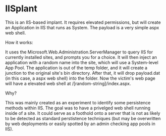 # IISplant
This is an IIS-based implant. It requires elevated permissions, but will create an Application in IIS that runs as System. The payload is a very simple aspx web shell. 

How it works:

It uses the Microsoft.Web.Administration.ServerManager to query IIS for currently installed sites, and prompts you for a choice. It will then inject an application with a random name into the site, which will use a System-level App Pool. The application is out of the temp folder, and it will create a junction to the original site's bin directory. After that, it will drop payload.dat (in this case, a aspx web shell) into the folder. Now the victim's web page will have a elevated web shell at /[random-string]/index.aspx. 

Why?

This was mainly created as an experiment to identify some persistence methods within IIS. The goal was to have a privelged web shell running inside of a site. It could serve as a foothold onto a server that is not as likely to be detected as standard perstistence techniques (but may be overwritten by web deployments or easily spotted by an admin checking app pools in IIS).
